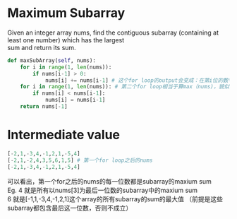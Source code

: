 #  Maximum Subarray
Given an integer array nums, find the contiguous subarray (containing at least one number) which has the largest   
sum and return its sum.

```py
def maxSubArray(self, nums):
    for i in range(1, len(nums)):
        if nums[i-1] > 0:
            nums[i] += nums[i-1] # 这个for loop的output会变成：在第i位的数字是以原来的nums[i]为终点的subarray的所有集合中subarray的maximum sum
    for i in range(1, len(nums)): # 第二个for loop相当于算max（nums)，貌似要快一丢丢
        if nums[i] < nums[i-1]:
            nums[i] = nums[i-1]
    return nums[-1]
```
# Intermediate value
```py
[-2,1,-3,4,-1,2,1,-5,4]
[-2,1,-2,4,3,5,6,1,5] # 第一个for loop之后的nums
[-2,1,-3,4,-1,2,1,-5,4]
```
可以看出，第一个for之后的nums的每一位数都是subarray的maxium sum  
Eg. 4 就是所有以nums[3]为最后一位数的subarray中的maxium sum  
    6 就是[-1,1,-3,4,-1,2,1]这个array的所有subarray的sum的最大值 （前提是这些subarray都包含最后这一位数，否则不成立）
